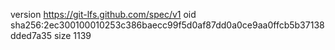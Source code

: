 version https://git-lfs.github.com/spec/v1
oid sha256:2ec300100010253c386baecc99f5d0af87dd0a0ce9aa0ffcb5b37138dded7a35
size 1139

